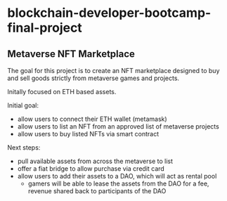 # blockchain-developer-bootcamp-final-project

## Metaverse NFT Marketplace

The goal for this project is to create an NFT marketplace designed to buy and sell goods strictly from metaverse games and projects.  

Initally focused on ETH based assets.

Initial goal:
 - allow users to connect their ETH wallet (metamask)
 - allow users to list an NFT from an approved list of metaverse projects
 - allow users to buy listed NFTs via smart contract

 Next steps:
 - pull available assets from across the metaverse to list
 - offer a fiat bridge to allow purchase via credit card
 - allow users to add their assets to a DAO, which will act as rental pool
   - gamers will be able to lease the assets from the DAO for a fee, revenue shared back to participants of the DAO
